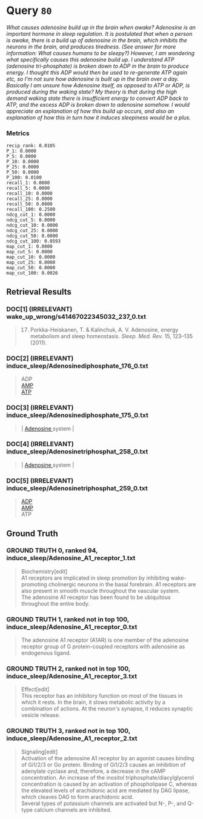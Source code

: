 # Query `80`

*What causes adenosine build up in the brain when awake?
Adenosine is an important hormone in sleep regulation. It is postulated that when a person is awake, there is a build up of adenosine in the brain, which inhibits the neurons in the brain, and produces tiredness. (See answer for more information: What causes humans to be sleepy?)
However, I am wondering what specifically causes this adenosine build up. I understand ATP (adenosine tri-phosphate) is broken down to ADP in the brain to produce energy. I thought this ADP would then be used to re-generate ATP again etc, so I'm not sure how adenosine is built up in the brain over a day.
Basically I am unsure how Adenosine itself, as opposed to ATP or ADP, is produced during the waking state?
My theory is that during the high demand waking state there is insufficient energy to convert ADP back to ATP, and the excess ADP is broken down to adenosine somehow.
I would appreciate an explanation of how this build up occurs, and also an explanation of how this in turn how it induces sleepiness would be a plus.*

### Metrics

```
recip_rank: 0.0105
P_1: 0.0000
P_5: 0.0000
P_10: 0.0000
P_25: 0.0000
P_50: 0.0000
P_100: 0.0100
recall_1: 0.0000
recall_5: 0.0000
recall_10: 0.0000
recall_25: 0.0000
recall_50: 0.0000
recall_100: 0.2500
ndcg_cut_1: 0.0000
ndcg_cut_5: 0.0000
ndcg_cut_10: 0.0000
ndcg_cut_25: 0.0000
ndcg_cut_50: 0.0000
ndcg_cut_100: 0.0593
map_cut_1: 0.0000
map_cut_5: 0.0000
map_cut_10: 0.0000
map_cut_25: 0.0000
map_cut_50: 0.0000
map_cut_100: 0.0026
```

## Retrieval Results

### DOC[1] (IRRELEVANT) wake_up_wrong/s41467022345032_237_0.txt
> 17. Porkka-Heiskanen, T. & Kalinchuk, A. V. Adenosine, energy metabolism and sleep homeostasis. _Sleep. Med. Rev._ 15, 123–135 (2011).

### DOC[2] (IRRELEVANT) induce_sleep/Adenosinediphosphate_176_0.txt
> ADP<br> [ AMP ](/wiki/Adenosine_monophosphate "Adenosine monophosphate")<br> [ ATP ](/wiki/Adenosine_triphosphate "Adenosine triphosphate")

### DOC[3] (IRRELEVANT) induce_sleep/Adenosinediphosphate_175_0.txt
> |  [ Adenosine ](/wiki/Adenosine "Adenosine") system  |

### DOC[4] (IRRELEVANT) induce_sleep/Adenosinetriphosphat_258_0.txt
> |  [ Adenosine ](/wiki/Adenosine "Adenosine") system  |

### DOC[5] (IRRELEVANT) induce_sleep/Adenosinetriphosphat_259_0.txt
> [ ADP ](/wiki/Adenosine_diphosphate "Adenosine diphosphate")<br> [ AMP ](/wiki/Adenosine_monophosphate "Adenosine monophosphate")<br> ATP


## Ground Truth

### GROUND TRUTH 0, ranked 94, induce_sleep/Adenosine_A1_receptor_1.txt
> Biochemistry[edit]<br>A1 receptors are implicated in sleep promotion by inhibiting wake-promoting cholinergic neurons in the basal forebrain. A1 receptors are also present in smooth muscle throughout the vascular system.<br>The adenosine A1 receptor has been found to be ubiquitous throughout the entire body.

### GROUND TRUTH 1, ranked not in top 100, induce_sleep/Adenosine_A1_receptor_0.txt
> The adenosine A1 receptor (A1AR)  is one member of the adenosine receptor group of G protein-coupled receptors with adenosine as endogenous ligand.

### GROUND TRUTH 2, ranked not in top 100, induce_sleep/Adenosine_A1_receptor_3.txt
> Effect[edit]<br>This receptor has an inhibitory function on most of the tissues in which it rests. In the brain, it slows metabolic activity by a combination of actions. At the neuron's synapse, it reduces synaptic vesicle release.

### GROUND TRUTH 3, ranked not in top 100, induce_sleep/Adenosine_A1_receptor_2.txt
> Signaling[edit]<br>Activation of the adenosine A1 receptor by an agonist causes binding of Gi1/2/3 or Go protein. Binding of Gi1/2/3 causes an inhibition of adenylate cyclase and, therefore, a decrease in the cAMP concentration. An increase of the inositol triphosphate/diacylglycerol concentration is caused by an activation of phospholipase C, whereas the elevated levels of arachidonic acid are mediated by DAG lipase, which cleaves DAG to form arachidonic acid.<br>Several types of potassium channels are activated but N-, P-, and Q-type calcium channels are inhibited.

